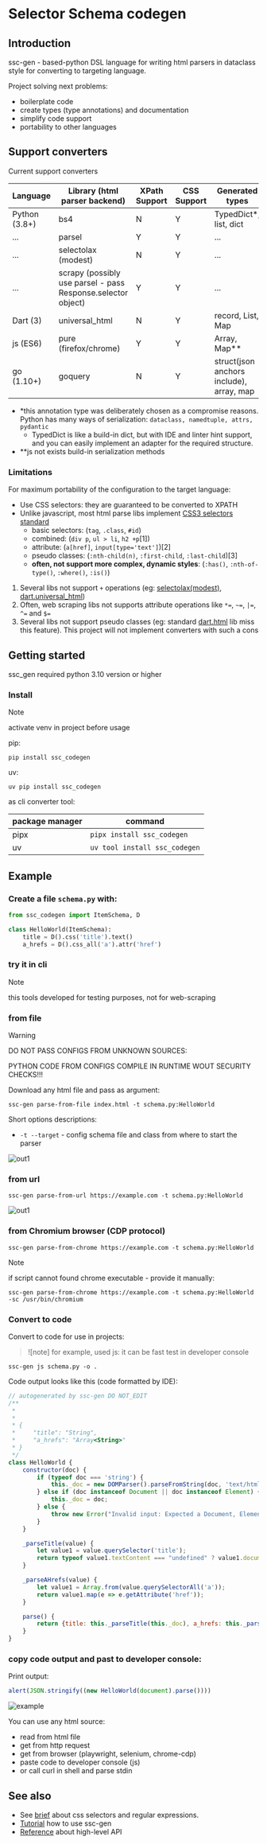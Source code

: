 # Selector Schema codegen

## Introduction

ssc-gen - based-python DSL language for writing html parsers in dataclass style for converting to targeting language.

Project solving next problems:

- boilerplate code
- create types (type annotations) and documentation 
- simplify code support
- portability to other languages

## Support converters

Current support converters


| Language      | Library (html parser backend)                                | XPath Support | CSS Support | Generated types                          | Code formatter |
|---------------|--------------------------------------------------------------|---------------|-------------|------------------------------------------|----------------|
| Python (3.8+) | bs4                                                          | N             | Y           | TypedDict*, list, dict                   | ruff           |
| ...           | parsel                                                       | Y             | Y           | ...                                      | -              |
| ...           | selectolax (modest)                                          | N             | Y           | ...                                      | -              |
| ...           | scrapy (possibly use parsel - pass Response.selector object) | Y             | Y           | ...                                      | -              |
| Dart (3)      | universal_html                                               | N             | Y           | record, List, Map                        | dart format    |
| js (ES6)      | pure (firefox/chrome)                                        | Y             | Y           | Array, Map**                             | -              |
| go (1.10+)    | goquery                                                      | N             | Y           | struct(json anchors include), array, map | gofmt          |

- *this annotation type was deliberately chosen as a compromise reasons. 
Python has many ways of serialization: `dataclass, namedtuple, attrs, pydantic`
  - TypedDict is like a build-in dict, but with IDE and linter hint support, and you can easily implement an adapter for the required structure.
- **js not exists build-in serialization methods

### Limitations

For maximum portability of the configuration to the target language:

- Use CSS selectors: they are guaranteed to be converted to XPATH
- Unlike javascript, most html parse libs implement [CSS3 selectors standard](https://www.w3.org/TR/selectors-3/)
  - basic selectors: (`tag`, `.class`, `#id`)
  - combined: (`div p`, `ul > li`, `h2 +p`\[1])
  - attribute: (`a[href]`, `input[type='text']`)\[2]
  - pseudo classes: (`:nth-child(n)`, `:first-child`, `:last-child`)\[3]
  - **often, not support more complex, dynamic styles**: (`:has()`, `:nth-of-type()`, `:where()`, `:is()`)

1. Several libs not support `+` operations (eg: [selectolax(modest)](https://github.com/rushter/selectolax), [dart.universal_html](https://pub.dev/packages/universal_html))
2. Often, web scraping libs not supports attribute operations like `*=`, `~=`, `|=`, `^=` and `$=`
3. Several libs not support pseudo classes (eg: standard [dart.html](https://dart.dev/libraries/dart-html) lib miss this feature). 
This project will not implement converters with such a cons

## Getting started

ssc_gen required python 3.10 version or higher

### Install


>[!note]
> activate venv in project before usage

pip:

```shell
pip install ssc_codegen
```

uv:

```shell
uv pip install ssc_codegen
```

as cli converter tool:

| package manager | command                       |
|-----------------|-------------------------------|
| pipx            | `pipx install ssc_codegen`    |
| uv              | `uv tool install ssc_codegen` |

## Example

### Create a file `schema.py` with:

```python
from ssc_codegen import ItemSchema, D

class HelloWorld(ItemSchema):
    title = D().css('title').text()
    a_hrefs = D().css_all('a').attr('href')
```

### try it in cli

>[!note]
> this tools developed for testing purposes, not for web-scraping

### from file

>[!warning]
> DO NOT PASS CONFIGS FROM UNKNOWN SOURCES: 
> 
> PYTHON CODE FROM CONFIGS COMPILE IN RUNTIME WOUT SECURITY CHECKS!!!

Download any html file and pass as argument:

```shell
ssc-gen parse-from-file index.html -t schema.py:HelloWorld  
```

Short options descriptions:

- `-t --target` - config schema file and class from where to start the parser

![out1](assets/parse_from_file.gif)

### from url

```shell
ssc-gen parse-from-url https://example.com -t schema.py:HelloWorld  
```

![out1](assets/parse_from_url.gif)
### from Chromium browser (CDP protocol)


```shell
ssc-gen parse-from-chrome https://example.com -t schema.py:HelloWorld
```

>[!note]
> if script cannot found chrome executable - provide it manually:

```shell
ssc-gen parse-from-chrome https://example.com -t schema.py:HelloWorld -sc /usr/bin/chromium
```


### Convert to code

Convert to code for use in projects:

>![note]
> for example, used js: it can be fast test in developer console


```shell
ssc-gen js schema.py -o .
```

Code output looks like this (code formatted by IDE):

```javascript
// autogenerated by ssc-gen DO NOT_EDIT
/**
 *
 *
 * {
 *     "title": "String",
 *     "a_hrefs": "Array<String>"
 * }
 */
class HelloWorld {
    constructor(doc) {
        if (typeof doc === 'string') {
            this._doc = new DOMParser().parseFromString(doc, 'text/html');
        } else if (doc instanceof Document || doc instanceof Element) {
            this._doc = doc;
        } else {
            throw new Error("Invalid input: Expected a Document, Element, or string");
        }
    }

    _parseTitle(value) {
        let value1 = value.querySelector('title');
        return typeof value1.textContent === "undefined" ? value1.documentElement.textContent : value1.textContent;
    }

    _parseAHrefs(value) {
        let value1 = Array.from(value.querySelectorAll('a'));
        return value1.map(e => e.getAttribute('href'));
    }

    parse() {
        return {title: this._parseTitle(this._doc), a_hrefs: this._parseAHrefs(this._doc)};
    }
}
```

### copy code output and past to developer console:

Print output:

```javascript
alert(JSON.stringify((new HelloWorld(document).parse())))
```

![example](assets/example.png)


You can use any html source:

- read from html file
- get from http request
- get from browser (playwright, selenium, chrome-cdp)
- paste code to developer console (js)
- or call curl in shell and parse stdin


## See also
- See [brief](brief.md) about css selectors and regular expressions.
- [Tutorial](tutorial.md) how to use ssc-gen
- [Reference](reference.md) about high-level API
